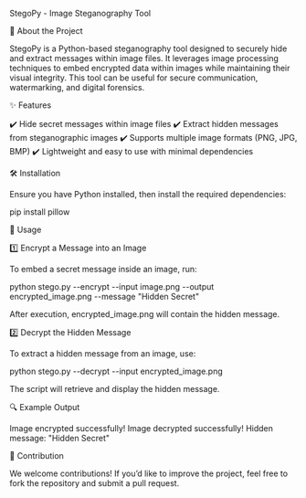 StegoPy - Image Steganography Tool

📌 About the Project

StegoPy is a Python-based steganography tool designed to securely hide and extract messages within image files. It leverages image processing techniques to embed encrypted data within images while maintaining their visual integrity. This tool can be useful for secure communication, watermarking, and digital forensics.

✨ Features

✔️ Hide secret messages within image files
✔️ Extract hidden messages from steganographic images
✔️ Supports multiple image formats (PNG, JPG, BMP)
✔️ Lightweight and easy to use with minimal dependencies

🛠️ Installation

Ensure you have Python installed, then install the required dependencies:

pip install pillow

🚀 Usage

1️⃣ Encrypt a Message into an Image

To embed a secret message inside an image, run:

python stego.py --encrypt --input image.png --output encrypted_image.png --message "Hidden Secret"

After execution, encrypted_image.png will contain the hidden message.

2️⃣ Decrypt the Hidden Message

To extract a hidden message from an image, use:

python stego.py --decrypt --input encrypted_image.png

The script will retrieve and display the hidden message.

🔍 Example Output

Image encrypted successfully!
Image decrypted successfully!
Hidden message: "Hidden Secret"

🤝 Contribution

We welcome contributions! If you’d like to improve the project, feel free to fork the repository and submit a pull request.
